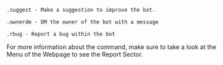 ```
.suggest - Make a suggestion to improve the bot.

.ownerdm - DM the owner of the bot with a message

.rbug - Report a bug within the bot
```
For more information about the command, make sure to take a look at the Menu of the Webpage to see the Report Sector.